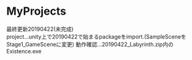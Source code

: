 # MyProjects

最終更新20190422(未完成)  
project...unity上で20190422で始まるpackageをimport.(SampleSceneをStage1_GameSceneに変更)
動作確認...20190422_Labyrinth.zip内のExistence.exe

